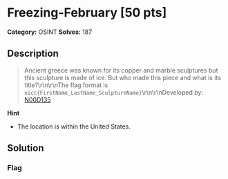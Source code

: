 # Freezing-February [50 pts]

**Category:** OSINT
**Solves:** 187

## Description
>Ancient greece was known for its copper and marble sculptures but this sculpture is made of ice. But who made this piece and what is its title?\r\n\r\nThe flag format is `nicc{FirstName_LastName_SculptureName}`\r\n\r\nDeveloped by: [N00D135](https://github.com/Iamironman15)

**Hint**
* The location is within the United States.

## Solution

### Flag

